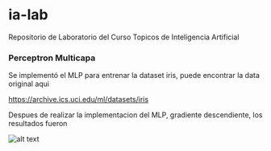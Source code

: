 # ia-lab
Repositorio de Laboratorio del Curso Topicos de Inteligencia Artificial

### Perceptron Multicapa

Se implementó el MLP para entrenar la dataset iris, puede encontrar la data original aqui 

https://archive.ics.uci.edu/ml/datasets/iris

Despues de realizar la implementacion del MLP, gradiente descendiente, los resultados fueron 

![alt text](https://cloud.githubusercontent.com/assets/10170394/26810299/6eaaa998-4a30-11e7-8f0e-45ae57e0dcaf.png)




